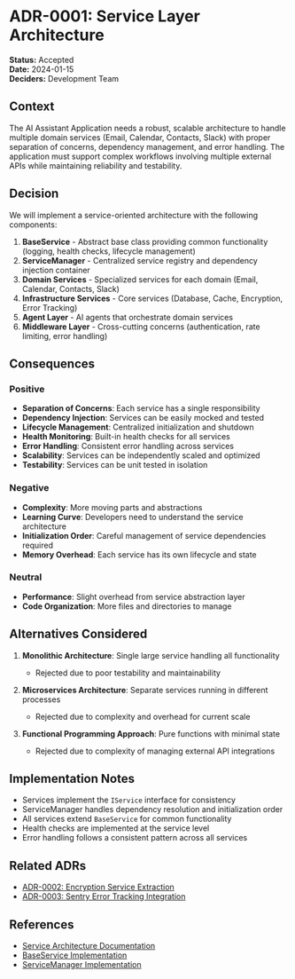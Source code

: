 # ADR-0001: Service Layer Architecture

**Status:** Accepted  
**Date:** 2024-01-15  
**Deciders:** Development Team

## Context

The AI Assistant Application needs a robust, scalable architecture to handle multiple domain services (Email, Calendar, Contacts, Slack) with proper separation of concerns, dependency management, and error handling. The application must support complex workflows involving multiple external APIs while maintaining reliability and testability.

## Decision

We will implement a service-oriented architecture with the following components:

1. **BaseService** - Abstract base class providing common functionality (logging, health checks, lifecycle management)
2. **ServiceManager** - Centralized service registry and dependency injection container
3. **Domain Services** - Specialized services for each domain (Email, Calendar, Contacts, Slack)
4. **Infrastructure Services** - Core services (Database, Cache, Encryption, Error Tracking)
5. **Agent Layer** - AI agents that orchestrate domain services
6. **Middleware Layer** - Cross-cutting concerns (authentication, rate limiting, error handling)

## Consequences

### Positive

- **Separation of Concerns**: Each service has a single responsibility
- **Dependency Injection**: Services can be easily mocked and tested
- **Lifecycle Management**: Centralized initialization and shutdown
- **Health Monitoring**: Built-in health checks for all services
- **Error Handling**: Consistent error handling across services
- **Scalability**: Services can be independently scaled and optimized
- **Testability**: Services can be unit tested in isolation

### Negative

- **Complexity**: More moving parts and abstractions
- **Learning Curve**: Developers need to understand the service architecture
- **Initialization Order**: Careful management of service dependencies required
- **Memory Overhead**: Each service has its own lifecycle and state

### Neutral

- **Performance**: Slight overhead from service abstraction layer
- **Code Organization**: More files and directories to manage

## Alternatives Considered

1. **Monolithic Architecture**: Single large service handling all functionality
   - Rejected due to poor testability and maintainability

2. **Microservices Architecture**: Separate services running in different processes
   - Rejected due to complexity and overhead for current scale

3. **Functional Programming Approach**: Pure functions with minimal state
   - Rejected due to complexity of managing external API integrations

## Implementation Notes

- Services implement the `IService` interface for consistency
- ServiceManager handles dependency resolution and initialization order
- All services extend `BaseService` for common functionality
- Health checks are implemented at the service level
- Error handling follows a consistent pattern across all services

## Related ADRs

- [ADR-0002: Encryption Service Extraction](./0002-encryption-service.md)
- [ADR-0003: Sentry Error Tracking Integration](./0003-sentry-integration.md)

## References

- [Service Architecture Documentation](../ARCHITECTURE.md)
- [BaseService Implementation](../../src/services/base-service.ts)
- [ServiceManager Implementation](../../src/services/service-manager.ts)
